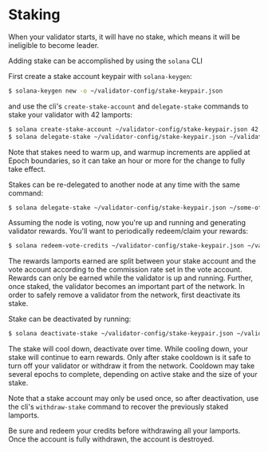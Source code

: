 # Staking

When your validator starts, it will have no stake, which means it will be ineligible to become leader.

Adding stake can be accomplished by using the `solana` CLI

First create a stake account keypair with `solana-keygen`:

```bash
$ solana-keygen new -o ~/validator-config/stake-keypair.json
```

and use the cli's `create-stake-account` and `delegate-stake` commands to stake your validator with 42 lamports:

```bash
$ solana create-stake-account ~/validator-config/stake-keypair.json 42 lamports
$ solana delegate-stake ~/validator-config/stake-keypair.json ~/validator-vote-keypair.json
```

Note that stakes need to warm up, and warmup increments are applied at Epoch boundaries, so it can take an hour or more for the change to fully take effect.

Stakes can be re-delegated to another node at any time with the same command:

```bash
$ solana delegate-stake ~/validator-config/stake-keypair.json ~/some-other-validator-vote-keypair.json
```

Assuming the node is voting, now you're up and running and generating validator rewards. You'll want to periodically redeem/claim your rewards:

```bash
$ solana redeem-vote-credits ~/validator-config/stake-keypair.json ~/validator-vote-keypair.json
```

The rewards lamports earned are split between your stake account and the vote account according to the commission rate set in the vote account. Rewards can only be earned while the validator is up and running. Further, once staked, the validator becomes an important part of the network. In order to safely remove a validator from the network, first deactivate its stake.

Stake can be deactivated by running:

```bash
$ solana deactivate-stake ~/validator-config/stake-keypair.json ~/validator-vote-keypair.json
```

The stake will cool down, deactivate over time. While cooling down, your stake will continue to earn rewards. Only after stake cooldown is it safe to turn off your validator or withdraw it from the network. Cooldown may take several epochs to complete, depending on active stake and the size of your stake.

Note that a stake account may only be used once, so after deactivation, use the cli's `withdraw-stake` command to recover the previously staked lamports.

Be sure and redeem your credits before withdrawing all your lamports. Once the account is fully withdrawn, the account is destroyed.

